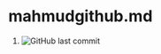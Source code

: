 # mahmudgithub.md
1.	![GitHub last commit](https://img.shields.io/github/last-commit/mahmudgithub/Django-React-CRUD-Operation?logo=github&style=plastic) 
